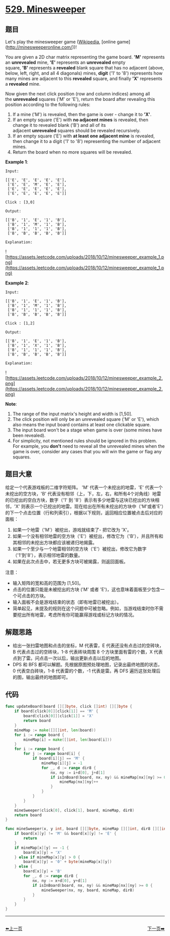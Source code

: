 # [529. Minesweeper](https://leetcode.com/problems/minesweeper/)



## 题目

Let's play the minesweeper game ([Wikipedia](https://en.wikipedia.org/wiki/Minesweeper_(video_game)), [online game](http://minesweeperonline.com/))!

You are given a 2D char matrix representing the game board. **'M'** represents an **unrevealed** mine, **'E'** represents an **unrevealed** empty square, **'B'** represents a **revealed** blank square that has no adjacent (above, below, left, right, and all 4 diagonals) mines, **digit** ('1' to '8') represents how many mines are adjacent to this **revealed** square, and finally **'X'** represents a **revealed** mine.

Now given the next click position (row and column indices) among all the **unrevealed** squares ('M' or 'E'), return the board after revealing this position according to the following rules:

1. If a mine ('M') is revealed, then the game is over - change it to **'X'**.
2. If an empty square ('E') with **no adjacent mines** is revealed, then change it to revealed blank ('B') and all of its adjacent **unrevealed** squares should be revealed recursively.
3. If an empty square ('E') with **at least one adjacent mine** is revealed, then change it to a digit ('1' to '8') representing the number of adjacent mines.
4. Return the board when no more squares will be revealed.

**Example 1**:

```
Input: 

[['E', 'E', 'E', 'E', 'E'],
 ['E', 'E', 'M', 'E', 'E'],
 ['E', 'E', 'E', 'E', 'E'],
 ['E', 'E', 'E', 'E', 'E']]

Click : [3,0]

Output: 

[['B', '1', 'E', '1', 'B'],
 ['B', '1', 'M', '1', 'B'],
 ['B', '1', '1', '1', 'B'],
 ['B', 'B', 'B', 'B', 'B']]

Explanation:
```

![https://assets.leetcode.com/uploads/2018/10/12/minesweeper_example_1.png](https://assets.leetcode.com/uploads/2018/10/12/minesweeper_example_1.png)

**Example 2**:

```
Input: 

[['B', '1', 'E', '1', 'B'],
 ['B', '1', 'M', '1', 'B'],
 ['B', '1', '1', '1', 'B'],
 ['B', 'B', 'B', 'B', 'B']]

Click : [1,2]

Output: 

[['B', '1', 'E', '1', 'B'],
 ['B', '1', 'X', '1', 'B'],
 ['B', '1', '1', '1', 'B'],
 ['B', 'B', 'B', 'B', 'B']]

Explanation:
```

![https://assets.leetcode.com/uploads/2018/10/12/minesweeper_example_2.png](https://assets.leetcode.com/uploads/2018/10/12/minesweeper_example_2.png)

**Note**:

1. The range of the input matrix's height and width is [1,50].
2. The click position will only be an unrevealed square ('M' or 'E'), which also means the input board contains at least one clickable square.
3. The input board won't be a stage when game is over (some mines have been revealed).
4. For simplicity, not mentioned rules should be ignored in this problem. For example, you **don't** need to reveal all the unrevealed mines when the game is over, consider any cases that you will win the game or flag any squares.


## 题目大意

给定一个代表游戏板的二维字符矩阵。 'M' 代表一个未挖出的地雷，'E' 代表一个未挖出的空方块，'B' 代表没有相邻（上，下，左，右，和所有4个对角线）地雷的已挖出的空白方块，数字（'1' 到 '8'）表示有多少地雷与这块已挖出的方块相邻，'X' 则表示一个已挖出的地雷。现在给出在所有未挖出的方块中（'M'或者'E'）的下一个点击位置（行和列索引），根据以下规则，返回相应位置被点击后对应的面板：

1. 如果一个地雷（'M'）被挖出，游戏就结束了- 把它改为 'X'。
2. 如果一个没有相邻地雷的空方块（'E'）被挖出，修改它为（'B'），并且所有和其相邻的未挖出方块都应该被递归地揭露。
3. 如果一个至少与一个地雷相邻的空方块（'E'）被挖出，修改它为数字（'1'到'8'），表示相邻地雷的数量。
4. 如果在此次点击中，若无更多方块可被揭露，则返回面板。


注意：

- 输入矩阵的宽和高的范围为 [1,50]。
- 点击的位置只能是未被挖出的方块 ('M' 或者 'E')，这也意味着面板至少包含一个可点击的方块。
- 输入面板不会是游戏结束的状态（即有地雷已被挖出）。
- 简单起见，未提及的规则在这个问题中可被忽略。例如，当游戏结束时你不需要挖出所有地雷，考虑所有你可能赢得游戏或标记方块的情况。



## 解题思路

- 给出一张扫雷地图和点击的坐标，M 代表雷，E 代表还没有点击过的空砖块，B 代表点击过的空砖块，1-8 代表砖块周围 8 个方块里面有雷的个数，X 代表点到了雷。问点击一次以后，输出更新点击以后的地图。
- DPS 和 BFS 都可以解题。先根据原图预处理地图，记录出最终地图的状态，0 代表空白砖块，1-8 代表雷的个数，-1 代表是雷。再 DFS 遍历这张处理后的图，输出最终的地图即可。

## 代码

```go
func updateBoard(board [][]byte, click []int) [][]byte {
	if board[click[0]][click[1]] == 'M' {
		board[click[0]][click[1]] = 'X'
		return board
	}
	mineMap := make([][]int, len(board))
	for i := range board {
		mineMap[i] = make([]int, len(board[i]))
	}
	for i := range board {
		for j := range board[i] {
			if board[i][j] == 'M' {
				mineMap[i][j] = -1
				for _, d := range dir8 {
					nx, ny := i+d[0], j+d[1]
					if isInBoard(board, nx, ny) && mineMap[nx][ny] >= 0 {
						mineMap[nx][ny]++
					}
				}
			}
		}
	}
	mineSweeper(click[0], click[1], board, mineMap, dir8)
	return board
}

func mineSweeper(x, y int, board [][]byte, mineMap [][]int, dir8 [][]int) {
	if board[x][y] != 'M' && board[x][y] != 'E' {
		return
	}
	if mineMap[x][y] == -1 {
		board[x][y] = 'X'
	} else if mineMap[x][y] > 0 {
		board[x][y] = '0' + byte(mineMap[x][y])
	} else {
		board[x][y] = 'B'
		for _, d := range dir8 {
			nx, ny := x+d[0], y+d[1]
			if isInBoard(board, nx, ny) && mineMap[nx][ny] >= 0 {
				mineSweeper(nx, ny, board, mineMap, dir8)
			}
		}
	}
}
```


----------------------------------------------
<div style="display: flex;justify-content: space-between;align-items: center;">
<p><a href="https://books.halfrost.com/leetcode/ChapterFour/0500~0599/0528.Random-Pick-with-Weight/">⬅️上一页</a></p>
<p><a href="https://books.halfrost.com/leetcode/ChapterFour/0500~0599/0532.K-diff-Pairs-in-an-Array/">下一页➡️</a></p>
</div>
